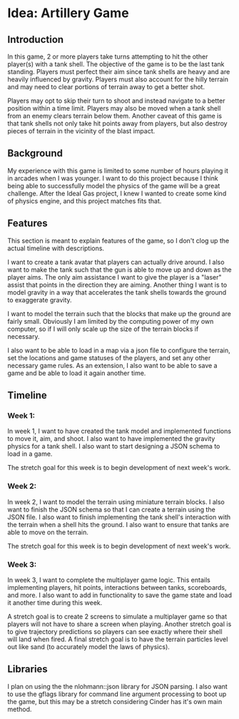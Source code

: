 # Idea: Artillery Game

## Introduction

In this game, 2 or more players take turns attempting to hit the other player(s) with a tank shell. The objective of
the game is to be the last tank standing. Players must perfect their aim since tank shells are heavy and are heavily
influenced by gravity. Players must also account for the hilly terrain and may need to clear portions of terrain away
to get a better shot.

Players may opt to skip their turn to shoot and instead navigate to a better position within a time limit. Players may
also be moved when a tank shell from an enemy clears terrain below them. Another caveat of this game is that tank shells
not only take hit points away from players, but also destroy pieces of terrain in the vicinity of the blast impact.

## Background

My experience with this game is limited to some number of hours playing it in arcades when I was younger. I want to do
this project because I think being able to successfully model the physics of the game will be a great challenge. After
the Ideal Gas project, I knew I wanted to create some kind of physics engine, and this project matches fits that.

## Features

This section is meant to explain features of the game, so I don't clog up the actual timeline with descriptions. 

I want to create a tank avatar that players can actually drive around. I also want to make the tank such that the gun 
is able to move up and down as the player aims. The only aim assistance I want to give the player is a "laser" assist 
that points in the direction they are aiming. Another thing I want is to model gravity in a way that accelerates the 
tank shells towards the ground to exaggerate gravity.

I want to model the terrain such that the blocks that make up the ground are fairly small. Obviously I am limited by 
the computing power of my own computer, so if I will only scale up the size of the terrain blocks if necessary. 

I also want to be able to load in a map via a json file to configure the terrain, set the locations and game statuses 
of the players, and set any other necessary game rules. As an extension, I also want to be able to save a game and be 
able to load it again another time.

## Timeline

### Week 1:
In week 1, I want to have created the tank model and implemented functions to move it, aim, and shoot. I also want to 
have implemented the gravity physics for a tank shell. I also want to start designing a JSON schema to load in a game.

The stretch goal for this week is to begin development of next week's work.

### Week 2: 
In week 2, I want to model the terrain using miniature terrain blocks. I also want to finish the JSON schema so that I 
can create a terrain using the JSON file. I also want to finish implementing the tank shell's interaction with the 
terrain when a shell hits the ground. I also want to ensure that tanks are able to move on the terrain.

The stretch goal for this week is to begin development of next week's work.

### Week 3:
In week 3, I want to complete the multiplayer game logic. This entails implementing players, hit points, interactions 
between tanks, scoreboards, and more. I also want to add in functionality to save the game state and load it another 
time during this week. 

A stretch goal is to create 2 screens to simulate a multiplayer game so that players will not have to share a screen 
when playing. Another stretch goal is to give trajectory predictions so players can see exactly where their shell will 
land when fired. A final stretch goal is to have the terrain particles level out like sand (to accurately model the 
laws of physics).

## Libraries

I plan on using the the nlohmann::json library for JSON parsing. I also want to use the gflags library for command line 
argument processing to boot up the game, but this may be a stretch considering Cinder has it's own main method. 
